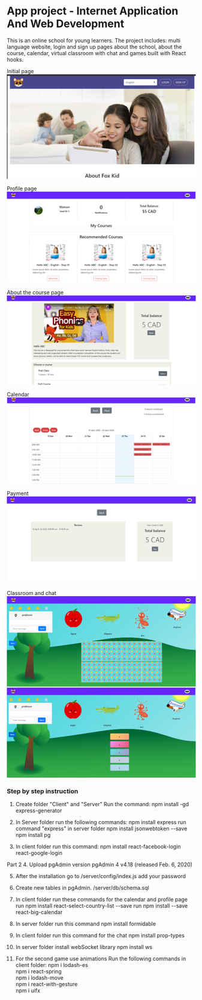<h1>App project - Internet Application And Web Development</h1>
This is an online school for young learners. The project includes: multi language website, login and sign up pages about the school, about the course, calendar, virtual classroom with chat and games built with React hooks.

Initial page
![alt text](https://github.com/milleneleao/AppProject/blob/master/client/public/p1.PNG)

Profile page
![alt text](https://github.com/milleneleao/AppProject/blob/master/client/public/p4.PNG)

About the course page
![alt text](https://github.com/milleneleao/AppProject/blob/master/client/public/p5.PNG)

Calendar
![alt text](https://github.com/milleneleao/AppProject/blob/master/client/public/p7.PNG)

Payment
![alt text](https://github.com/milleneleao/AppProject/blob/master/client/public/p8.PNG)

Classroom and chat
![alt text](https://github.com/milleneleao/AppProject/blob/master/client/public/p9.PNG)
![alt text](https://github.com/milleneleao/AppProject/blob/master/client/public/p11.PNG)


<h3>Step by step instruction</h3>

1. Create folder "Client" and "Server"
Run the command: npm install -gd express-generator

2. In Server folder run the following commands:
npm install express 
run command "express" in server folder
npm install jsonwebtoken --save 
npm install pg


3. In client folder run this command:
npm install react-facebook-login react-google-login


Part 2
4. Upload pgAdmin version pgAdmin 4 v4.18 (released Feb. 6, 2020)

5. After the installation go to /server/config/index.js
add your password

6. Create new tables in pgAdmin. /server/db/schema.sql

7. In client folder run these commands for the calendar and profile page
run npm install react-select-country-list --save
run npm install --save react-big-calendar

8. In server folder run this command
npm install formidable

9. In client folder run this command for the chat
npm install prop-types

10. In server folder install webSocket library
npm install ws

11. For the second game use animations
Run the following commands in client folder:
npm i lodash-es</br>
npm i react-spring</br>
npm i lodash-move</br>
npm i react-with-gesture</br>
npm i uifx</br>
